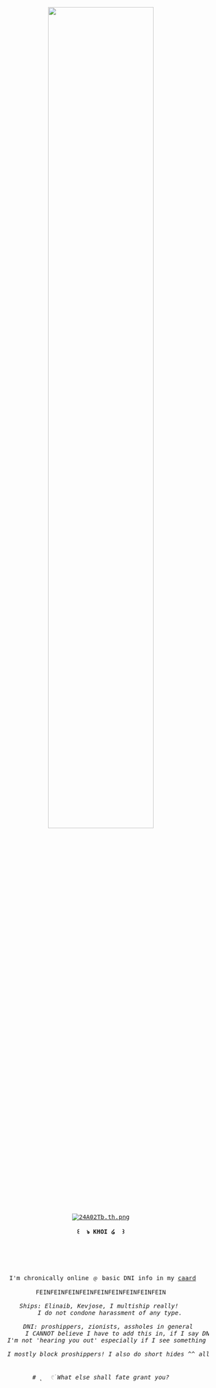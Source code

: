 <div align="center">

<img src= "[(https://64.media.tumblr.com/2301b1a65f042dc54e7acb5b8b61077a/a7c10038a1e9f850-fb/s1280x1920/b45ba34ffa6981d500342dc84e853cec1167ba2e.pnj)]" width="70%" align="center" />

<br><br>
<pre>

<a href="https://freeimage.host/i/24A02Tb"><img src="https://iili.io/24A02Tb.th.png" alt="24A02Tb.th.png" border="0"></a>
	
<header><b> ꒰  ঌ KHOI ໒  ꒱ </b></header>
	
 I'm chronically online ﹫ basic DNI info in my <a href="https://khoiphoskarrd.carrd.co">caard</a>

FEINFEINFEINFEINFEINFEINFEINFEINFEIN

<I> Ships: Elinaib, Kevjose, I multiship really!  </I>
	<I> I do not condone harassment of any type.
		
	<I> DNI: proshippers, zionists, assholes in general </I>
		<I> I CANNOT believe I have to add this in, if I say DNI of a ship, please leave me alone, 
	I'm not 'hearing you out' especially if I see something like Alvaluca or Orphlice. I get uncomfortable. 
			
	<I>I mostly block proshippers! I also do short hides ^^ all oomfs that are from ponytown or twitter are welcome to cuddle! </I>
	        
	    
# ˛  𓏲࣪ What else shall fate grant you?
</pre>
<br><br>
<br><br><be>
    
</body>
</html>
